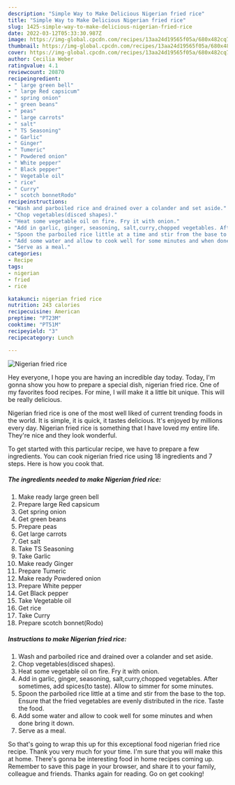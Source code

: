 ```yaml
---
description: "Simple Way to Make Delicious Nigerian fried rice"
title: "Simple Way to Make Delicious Nigerian fried rice"
slug: 1425-simple-way-to-make-delicious-nigerian-fried-rice
date: 2022-03-12T05:33:30.987Z
image: https://img-global.cpcdn.com/recipes/13aa24d19565f05a/680x482cq70/nigerian-fried-rice-recipe-main-photo.jpg
thumbnail: https://img-global.cpcdn.com/recipes/13aa24d19565f05a/680x482cq70/nigerian-fried-rice-recipe-main-photo.jpg
cover: https://img-global.cpcdn.com/recipes/13aa24d19565f05a/680x482cq70/nigerian-fried-rice-recipe-main-photo.jpg
author: Cecilia Weber
ratingvalue: 4.1
reviewcount: 20870
recipeingredient:
- " large green bell"
- " large Red capsicum"
- " spring onion"
- " green beans"
- " peas"
- " large carrots"
- " salt"
- " TS Seasoning"
- " Garlic"
- " Ginger"
- " Tumeric"
- " Powdered onion"
- " White pepper"
- " Black pepper"
- " Vegetable oil"
- " rice"
- " Curry"
- " scotch bonnetRodo"
recipeinstructions:
- "Wash and parboiled rice and drained over a colander and set aside."
- "Chop vegetables(disced shapes)."
- "Heat some vegetable oil on fire. Fry it with onion."
- "Add in garlic, ginger, seasoning, salt,curry,chopped vegetables. After sometimes, add spices(to taste). Allow to simmer for some minutes."
- "Spoon the parboiled rice little at a time and stir from the base to the top. Ensure that the fried vegetables are evenly distributed in the rice. Taste the food."
- "Add some water and allow to cook well for some minutes and when done bring it down."
- "Serve as a meal."
categories:
- Recipe
tags:
- nigerian
- fried
- rice

katakunci: nigerian fried rice 
nutrition: 243 calories
recipecuisine: American
preptime: "PT23M"
cooktime: "PT51M"
recipeyield: "3"
recipecategory: Lunch

---
```



![Nigerian fried rice](https://img-global.cpcdn.com/recipes/13aa24d19565f05a/680x482cq70/nigerian-fried-rice-recipe-main-photo.jpg)

Hey everyone, I hope you are having an incredible day today. Today, I'm gonna show you how to prepare a special dish, nigerian fried rice. One of my favorites food recipes. For mine, I will make it a little bit unique. This will be really delicious.

Nigerian fried rice is one of the most well liked of current trending foods in the world. It is simple, it is quick, it tastes delicious. It's enjoyed by millions every day. Nigerian fried rice is something that I have loved my entire life. They're nice and they look wonderful.




To get started with this particular recipe, we have to prepare a few ingredients. You can cook nigerian fried rice using 18 ingredients and 7 steps. Here is how you cook that.

<!--inarticleads1-->

##### The ingredients needed to make Nigerian fried rice:

1. Make ready  large green bell
1. Prepare  large Red capsicum
1. Get  spring onion
1. Get  green beans
1. Prepare  peas
1. Get  large carrots
1. Get  salt
1. Take  TS Seasoning
1. Take  Garlic
1. Make ready  Ginger
1. Prepare  Tumeric
1. Make ready  Powdered onion
1. Prepare  White pepper
1. Get  Black pepper
1. Take  Vegetable oil
1. Get  rice
1. Take  Curry
1. Prepare  scotch bonnet(Rodo)




<!--inarticleads2-->

##### Instructions to make Nigerian fried rice:

1. Wash and parboiled rice and drained over a colander and set aside.
1. Chop vegetables(disced shapes).
1. Heat some vegetable oil on fire. Fry it with onion.
1. Add in garlic, ginger, seasoning, salt,curry,chopped vegetables. After sometimes, add spices(to taste). Allow to simmer for some minutes.
1. Spoon the parboiled rice little at a time and stir from the base to the top. Ensure that the fried vegetables are evenly distributed in the rice. Taste the food.
1. Add some water and allow to cook well for some minutes and when done bring it down.
1. Serve as a meal.




So that's going to wrap this up for this exceptional food nigerian fried rice recipe. Thank you very much for your time. I'm sure that you will make this at home. There's gonna be interesting food in home recipes coming up. Remember to save this page in your browser, and share it to your family, colleague and friends. Thanks again for reading. Go on get cooking!
